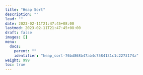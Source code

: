 ```yaml
---
title: "Heap Sort"
description: ""
lead: ""
date: 2023-02-11T21:47:45+08:00
lastmod: 2023-02-11T21:47:45+08:00
draft: false
images: []
menu:
  docs:
    parent: ""
    identifier: "heap_sort-76bd868b47ab4c7584131c1c2273174a"
weight: 999
toc: true
---
```

